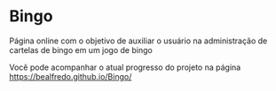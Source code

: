 # Bingo

Página online com o objetivo de auxiliar o usuário na administração de cartelas de bingo em um jogo de bingo

Você pode acompanhar o atual progresso do projeto na página https://bealfredo.github.io/Bingo/
